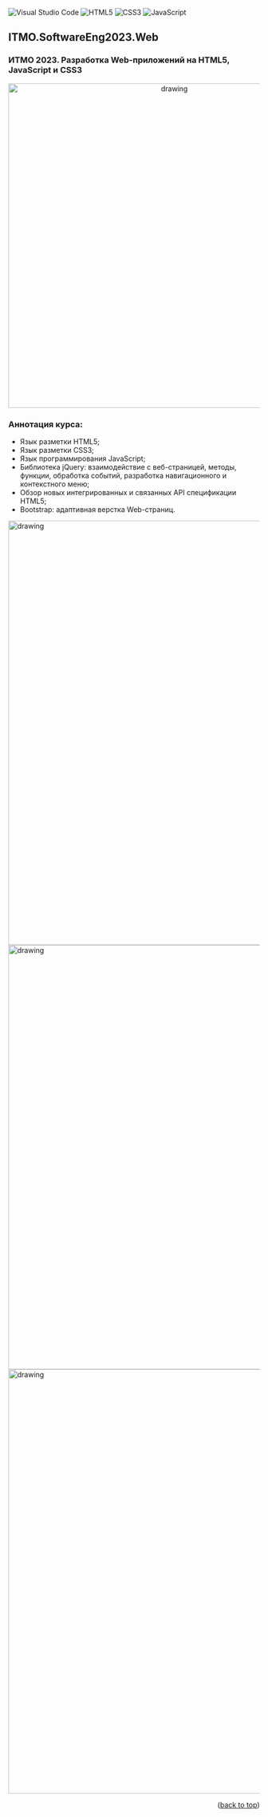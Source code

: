 ![Visual Studio Code](https://img.shields.io/badge/Visual%20Studio%20Code-0078d7.svg?style=for-the-badge&logo=visual-studio-code&logoColor=white)
![HTML5](https://img.shields.io/badge/html5-%23E34F26.svg?style=for-the-badge&logo=html5&logoColor=white)
![CSS3](https://img.shields.io/badge/css3-%231572B6.svg?style=for-the-badge&logo=css3&logoColor=white)
![JavaScript](https://img.shields.io/badge/javascript-%23323330.svg?style=for-the-badge&logo=javascript&logoColor=%23F7DF1E)

## ITMO.SoftwareEng2023.Web
<a name="readme-top"></a>
### ИТМО 2023. Разработка Web-приложений на HTML5, JavaScript и CSS3

<p align="center">
<img src="https://ic.wampi.ru/2023/01/27/comb.jpg" alt="drawing" width="650"/>
</p>

### Аннотация курса:
  * Язык разметки HTML5;
  * Язык разметки CSS3;
  * Язык программирования JavaScript;
  * Библиотека jQuery: взаимодействие с веб-страницей, методы, функции, обработка событий, 
    разработка навигационного и контекстного меню;
  * Обзор новых интегрированных и связанных API спецификации HTML5;
  * Bootstrap: адаптивная верстка Web-страниц.
  
<img src="https://ic.wampi.ru/2023/01/27/First.jpg" alt="drawing" width="850"/>

<img src="https://ic.wampi.ru/2023/01/28/Second.jpg" alt="drawing" width="850"/>

<img src="https://im.wampi.ru/2023/01/28/Third.jpg" alt="drawing" width="850"/>

<p align="right">(<a href="#readme-top">back to top</a>)</p>
